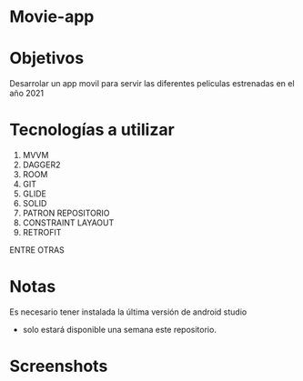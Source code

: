 # Movie-app

# Objetivos

Desarrolar un app movil para servir las diferentes peliculas estrenadas en el año 2021

# Tecnologías a utilizar

1) MVVM
2) DAGGER2
3) ROOM
4) GIT
5) GLIDE
6) SOLID
7) PATRON REPOSITORIO
8) CONSTRAINT LAYAOUT
9) RETROFIT

ENTRE OTRAS

# Notas

Es necesario tener instalada la última versión de android studio

* solo estará disponible una semana este repositorio.

# Screenshots




